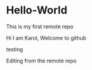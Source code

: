 # Hello-World
This is my first remote repo

Hi I am Karol, Welcome to github

testing

Editing from the remote repo
